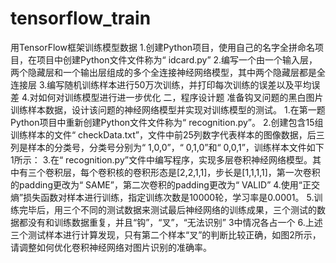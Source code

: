 # tensorflow_train
用TensorFlow框架训练模型数据
1.创建Python项目，使用自己的名字全拼命名项目，在项目中创建Python文件文件称为“ idcard.py”
2.编写一个由一个输入层，两个隐藏层和一个输出层组成的多个全连接神经网络模型，其中两个隐藏层都是全连接层
3.编写随机训练样本进行50万次训练，并打印每次训练的误差以及平均误差
4.对如何对训练模型进行进一步优化
二，程序设计题
准备钩叉问题的黑白图片训练样本数据，设计该问题的神经网络模型并实现对训练模型的测试。
1.在第一题Python项目中重新创建Python文件文件称为“ recognition.py”。
2.创建包含15组训练样本的文件“ checkData.txt”，文件中前25列数字代表样本的图像数据，后三列是样本的分类号，分类号分别为“ 1,0,0”，“ 0,1,0”和“ 0,0,1”，训练样本文件如下1所示：
3.在“ recognition.py”文件中编写程序，实现多层卷积神经网络模型。其中有三个卷积层，每个卷积核的卷积形态是[2,2,1,1]，步长是[1,1,1,1]，第一次卷积的padding更改为“ SAME”，第二次卷积的padding更改为“ VALID”
4.使用“正交熵”损失函数对样本进行训练，指定训练次数是10000轮，学习率是0.0001。
5.训练完毕后，用三个不同的测试数据来测试最后神经网络的训练成果，三个测试的数据都没有和训练数据重复，并且“钩”，“叉”，“无法识别” 3中情况各占一个
6.上述三个测试样本进行计算发现，只有第二个样本“叉”的判断比较正确，如图2所示，请调整如何优化卷积神经网络对图片识别的准确率。
